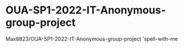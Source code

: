 # OUA-SP1-2022-IT-Anonymous-group-project
 Max8823/OUA-SP1-2022-IT-Anonymous-group-project 'spell-with-me
